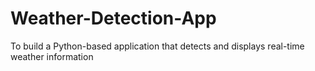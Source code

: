 # Weather-Detection-App
To build a  Python-based application that detects and displays real-time weather information
